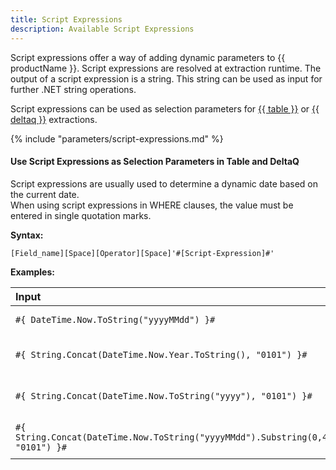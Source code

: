 ```yaml
---
title: Script Expressions
description: Available Script Expressions
---
```


Script expressions offer a way of adding dynamic parameters to {{ productName }}. 
Script expressions are resolved at extraction runtime. 
The output of a script expression is a string. 
This string can be used as input for further .NET string operations.

Script expressions can be used as selection parameters for [{{ table }}](../table/where-clause.md/#script-expressions) or [{{ deltaq }}](../datasource-deltaq/datasource-parameters.md/#script-expressions) extractions.

{% include "parameters/script-expressions.md" %}


#### Use Script Expressions as Selection Parameters in Table and DeltaQ

Script expressions are usually used to determine a dynamic date based on the current date. <br>
When using script expressions in WHERE clauses, the value must be entered in single quotation marks.

**Syntax:**

```
[Field_name][Space][Operator][Space]'#[Script-Expression]#'
```

**Examples:**

|   Input                         | Output                                                                         | Description              |
|:--------------------------------------|:------------------------------------------------------------------------------|:--------------------|
|```#{ DateTime.Now.ToString("yyyyMMdd") }#```                                       | yyyyMMdd | Current date in SAP format          |
|```#{ String.Concat(DateTime.Now.Year.ToString(), "0101") }#```                     | yyyy0101 | Current year concatenated with "0101"           |
|```#{ String.Concat(DateTime.Now.ToString("yyyy"), "0101") }#```                    | yyyy0101 | Current year concatenated with "0101"            |
|```#{ String.Concat(DateTime.Now.ToString("yyyyMMdd").Substring(0,4), "0101") }#``` | yyyy0101 | Current year concatenated with "0101"           |
